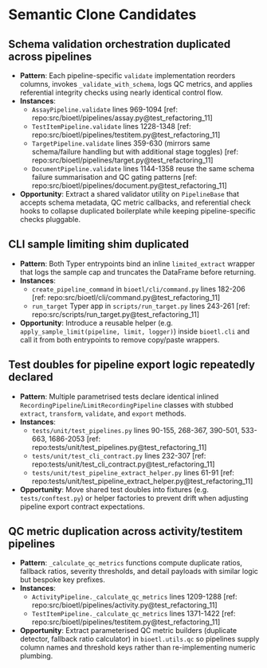 # Semantic Clone Candidates

## Schema validation orchestration duplicated across pipelines
- **Pattern**: Each pipeline-specific `validate` implementation reorders columns, invokes `_validate_with_schema`, logs QC metrics, and applies referential integrity checks using nearly identical control flow.
- **Instances**:
  - `AssayPipeline.validate` lines 969-1094 [ref: repo:src/bioetl/pipelines/assay.py@test_refactoring_11]
  - `TestItemPipeline.validate` lines 1228-1348 [ref: repo:src/bioetl/pipelines/testitem.py@test_refactoring_11]
  - `TargetPipeline.validate` lines 359-630 (mirrors same schema/failure handling but with additional stage toggles) [ref: repo:src/bioetl/pipelines/target.py@test_refactoring_11]
  - `DocumentPipeline.validate` lines 1144-1358 reuse the same schema failure summarisation and QC gating patterns [ref: repo:src/bioetl/pipelines/document.py@test_refactoring_11]
- **Opportunity**: Extract a shared validator utility on `PipelineBase` that accepts schema metadata, QC metric callbacks, and referential check hooks to collapse duplicated boilerplate while keeping pipeline-specific checks pluggable.

## CLI sample limiting shim duplicated
- **Pattern**: Both Typer entrypoints bind an inline `limited_extract` wrapper that logs the sample cap and truncates the DataFrame before returning.
- **Instances**:
  - `create_pipeline_command` in `bioetl/cli/command.py` lines 182-206 [ref: repo:src/bioetl/cli/command.py@test_refactoring_11]
  - `run_target` Typer app in `scripts/run_target.py` lines 243-261 [ref: repo:src/scripts/run_target.py@test_refactoring_11]
- **Opportunity**: Introduce a reusable helper (e.g. `apply_sample_limit(pipeline, limit, logger)`) inside `bioetl.cli` and call it from both entrypoints to remove copy/paste wrappers.

## Test doubles for pipeline export logic repeatedly declared
- **Pattern**: Multiple parametrised tests declare identical inlined `RecordingPipeline`/`LimitRecordingPipeline` classes with stubbed `extract`, `transform`, `validate`, and `export` methods.
- **Instances**:
  - `tests/unit/test_pipelines.py` lines 90-155, 268-367, 390-501, 533-663, 1686-2053 [ref: repo:tests/unit/test_pipelines.py@test_refactoring_11]
  - `tests/unit/test_cli_contract.py` lines 232-307 [ref: repo:tests/unit/test_cli_contract.py@test_refactoring_11]
  - `tests/unit/test_pipeline_extract_helper.py` lines 61-91 [ref: repo:tests/unit/test_pipeline_extract_helper.py@test_refactoring_11]
- **Opportunity**: Move shared test doubles into fixtures (e.g. `tests/conftest.py`) or helper factories to prevent drift when adjusting pipeline export contract expectations.

## QC metric duplication across activity/testitem pipelines
- **Pattern**: `_calculate_qc_metrics` functions compute duplicate ratios, fallback ratios, severity thresholds, and detail payloads with similar logic but bespoke key prefixes.
- **Instances**:
  - `ActivityPipeline._calculate_qc_metrics` lines 1209-1288 [ref: repo:src/bioetl/pipelines/activity.py@test_refactoring_11]
  - `TestItemPipeline._calculate_qc_metrics` lines 1371-1422 [ref: repo:src/bioetl/pipelines/testitem.py@test_refactoring_11]
- **Opportunity**: Extract parameterised QC metric builders (duplicate detector, fallback ratio calculator) in `bioetl.utils.qc` so pipelines supply column names and threshold keys rather than re-implementing numeric plumbing.
